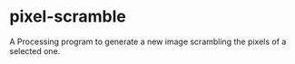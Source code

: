 # pixel-scramble
A Processing program to generate a new image scrambling the pixels of a selected one.
